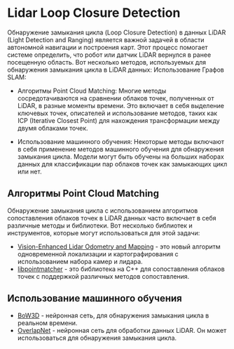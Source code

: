 # Lidar Loop Closure Detection

Обнаружение замыкания цикла (Loop Closure Detection) в данных LiDAR (Light Detection and Ranging) является важной задачей в области автономной навигации и построения карт. Этот процесс помогает системе определить, что робот или датчик LiDAR вернулся в ранее посещенную область. Вот несколько методов, используемых для обнаружения замыкания цикла в LiDAR данных:
Использование Графов SLAM:

* Алгоритмы Point Cloud Matching:
Многие методы сосредотачиваются на сравнении облаков точек, полученных от LiDAR, в разные моменты времени. Это включает в себя выделение ключевых точек, описателей и использование методов, таких как ICP (Iterative Closest Point) для нахождения трансформации между двумя облаками точек.

* Использование машинного обучения:
Некоторые методы включают в себя применение методов машинного обучения для обнаружения замыкания цикла. Модели могут быть обучены на больших наборах данных для классификации пар облаков точек как замыкающих цикл или нет.

## Алгоритмы Point Cloud Matching

Обнаружение замыкания цикла с использованием алгоритмов сопоставления облаков точек в LiDAR данных часто включает в себя различные методы и библиотеки. Вот несколько библиотек и инструментов, которые могут использоваться для этой задачи:


* [Vision-Enhanced Lidar Odometry and Mapping](https://github.com/lichunshang/vision-enhanced-lidar-odometry) - это новый алгоритм одновременной локализации и картографирования с использованием набора камер и лидара.
* [libpointmatcher](https://github.com/norlab-ulaval/libpointmatcher) - это библиотека на C++ для сопоставления облаков точек с поддержкой различных методов сопоставления.

## Использование машинного обучения

* [BoW3D](https://github.com/YungeCui/BoW3D)  - нейронная сеть, для обнаружения замыкания цикла в реальном времени.
* [OverlapNet](https://github.com/PRBonn/OverlapNet) - нейронная сеть для обработки данных LiDAR. Он может использоваться для обнаружения замыкания цикла.
